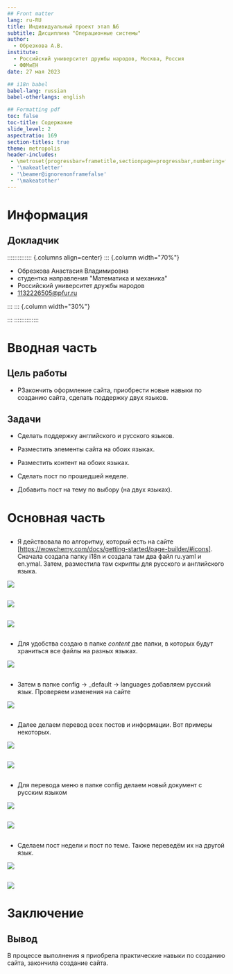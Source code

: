 ```yaml
---
## Front matter
lang: ru-RU
title: Индивидуальный проект этап №6
subtitle: Дисциплина "Операционные системы"
author:
  - Обрезкова А.В.
institute:
  - Российский университет дружбы народов, Москва, Россия
  - ФФМиЕН
date: 27 мая 2023

## i18n babel
babel-lang: russian
babel-otherlangs: english

## Formatting pdf
toc: false
toc-title: Содержание
slide_level: 2
aspectratio: 169
section-titles: true
theme: metropolis
header-includes:
 - \metroset{progressbar=frametitle,sectionpage=progressbar,numbering=fraction}
 - '\makeatletter'
 - '\beamer@ignorenonframefalse'
 - '\makeatother'
---
```


# Информация

## Докладчик

:::::::::::::: {.columns align=center}
::: {.column width="70%"}

  * Обрезкова Анастасия Владимировна
  * студентка направления "Математика и механика"
  * Российский университет дружбы народов
  * [1132226505@pfur.ru](1132226505@mail.ru)

:::
::: {.column width="30%"}



:::
::::::::::::::

# Вводная часть

## Цель работы

- РЗакончить оформление сайта, приобрести новые навыки по созданию сайта, сделать поддержку двух языков.

## Задачи

- Сделать поддержку английского и русского языков.
   
- Разместить элементы сайта на обоих языках.

- Разместить контент на обоих языках.
   
- Сделать пост по прошедшей неделе.
   
- Добавить пост на тему по выбору (на двух языках).

# Основная часть

## 

- Я действовала по алгоритму, который есть на сайте [https://wowchemy.com/docs/getting-started/page-builder/#icons]. Сначала создала папку i18n и создала там два файл ru.yaml и en.ymal. Затем, разместила там скрипты для русского и английского языка.

![](image/1.png)

## 

![](image/2.png)

## 

![](image/3.png)

## 

- Для удобства создаю в папке *content* две папки, в которых будут храниться все файлы на разных языках.

![](image/4.png)

## 

- Затем в папке config -> _default -> languages добавляем русский язык. Проверяем изменения на сайте

![](image/5.png)

## 

- Далее делаем перевод всех постов и информации. Вот примеры некоторых.

![](image/6.png)

## 

![](image/8.png)

## 

- Для перевода меню в папке config делаем новый документ с русским языком

![](image/9.png)

## 

![](image/10.png)

## 

- Сделаем пост недели и пост по теме. Также переведём их на другой язык.

![](image/11.png)

## 

![](image/12.png)

# Заключение

## Вывод

В процессе выполнения я приобрела практические навыки по созданию сайта, закончила создание сайта.




